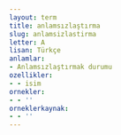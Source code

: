```yaml
---
layout: term
title: anlamsızlaştırma
slug: anlamsizlastirma
letter: A
lisan: Türkçe
anlamlar:
- Anlamsızlaştırmak durumu
ozellikler:
- - isim
ornekler:
- - ''
orneklerkaynak:
- - ''
---
```

